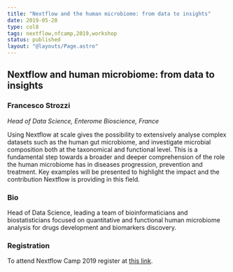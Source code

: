 ```yaml
---
title: "Nextflow and the human microbiome: from data to insights"
date: 2019-05-28
type: col8
tags: nextflow,nfcamp,2019,workshop
status: published
layout: "@layouts/Page.astro"
---
```


## Nextflow and human microbiome: from data to insights

### Francesco Strozzi
*Head of Data Science, Enterome Bioscience, France*

Using Nextflow at scale gives the possibility to extensively analyse complex datasets such as the human gut microbiome, and investigate microbial composition both at the taxonomical and functional level. This is a fundamental step towards a broader and deeper comprehension of the role the human microbiome has in diseases progression, prevention and treatment. Key examples will be presented to highlight the impact and the contribution Nextflow is providing in this field.

### Bio

Head of Data Science, leading a team of bioinformaticians and biostatisticians focused on quantitative and functional human microbiome analysis for drugs development and biomarkers discovery.

### Registration

To attend Nextflow Camp 2019 register at [this link](https://www.crg.eu/en/event/coursescrg-nextflow-2019).
